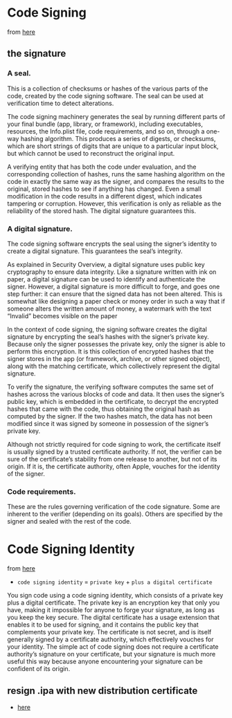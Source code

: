 # Code Signing

from [here](https://developer.apple.com/library/content/documentation/Security/Conceptual/CodeSigningGuide/AboutCS/AboutCS.html)
## the signature

### A seal.
This is a collection of checksums or hashes of the various parts of the code, created by the code signing software. The seal can be used at verification time to detect alterations.

The code signing machinery generates the seal by running different parts of your
final bundle (app, library, or framework), including executables, resources, the
Info.plist file, code requirements, and so on, through a one-way hashing
algorithm. This produces a series of digests, or checksums, which are short
strings of digits that are unique to a particular input block, but which cannot
be used to reconstruct the original input.

A verifying entity that has both the code under evaluation, and the
corresponding collection of hashes, runs the same hashing algorithm on the code
in exactly the same way as the signer, and compares the results to the original,
stored hashes to see if anything has changed. Even a small modification in the
code results in a different digest, which indicates tampering or corruption.
However, this verification is only as reliable as the reliability of the stored
hash. The digital signature guarantees this.

### A digital signature.
The code signing software encrypts the seal using the signer’s identity to create a digital signature. This guarantees the seal’s integrity.

As explained in Security Overview, a digital signature uses public key
cryptography to ensure data integrity. Like a signature written with ink on
paper, a digital signature can be used to identify and authenticate the signer.
However, a digital signature is more difficult to forge, and goes one step
further: it can ensure that the signed data has not been altered. This is
somewhat like designing a paper check or money order in such a way that if
someone alters the written amount of money, a watermark with the text “Invalid”
becomes visible on the paper

In the context of code signing, the signing software creates the digital
signature by encrypting the seal’s hashes with the signer’s private key. Because
only the signer possesses the private key, only the signer is able to perform
this encryption. It is this collection of encrypted hashes that the signer
stores in the app (or framework, archive, or other signed object), along with
the matching certificate, which collectively represent the digital signature.

To verify the signature, the verifying software computes the same set of hashes
across the various blocks of code and data. It then uses the signer’s public
key, which is embedded in the certificate, to decrypt the encrypted hashes that
came with the code, thus obtaining the original hash as computed by the signer.
If the two hashes match, the data has not been modified since it was signed by
someone in possession of the signer’s private key.

Although not strictly required for code signing to work, the certificate itself
is usually signed by a trusted certificate authority. If not, the verifier can
be sure of the certificate’s stability from one release to another, but not of
its origin. If it is, the certificate authority, often Apple, vouches for the
identity of the signer.


### Code requirements.
These are the rules governing verification of the code signature. Some are inherent to the verifier (depending on its goals). Others are specified by the signer and sealed with the rest of the code.

# Code Signing Identity

from [here](https://developer.apple.com/library/content/documentation/Security/Conceptual/CodeSigningGuide/Procedures/Procedures.html)

* `code signing identity` = `private key` + `plus a digital certificate`

You sign code using a code signing identity, which consists of a private key
plus a digital certificate. The private key is an encryption key that only you
have, making it impossible for anyone to forge your signature, as long as you
keep the key secure. The digital certificate has a usage extension that enables
it to be used for signing, and it contains the public key that complements your
private key. The certificate is not secret, and is itself generally signed by a
certificate authority, which effectively vouches for your identity. The simple
act of code signing does not require a certificate authority’s signature on your
certificate, but your signature is much more useful this way because anyone
encountering your signature can be confident of its origin.

## resign .ipa with new distribution certificate
* [here](https://coderwall.com/p/cea3fw/resign-ipa-with-new-distribution-certificate)
